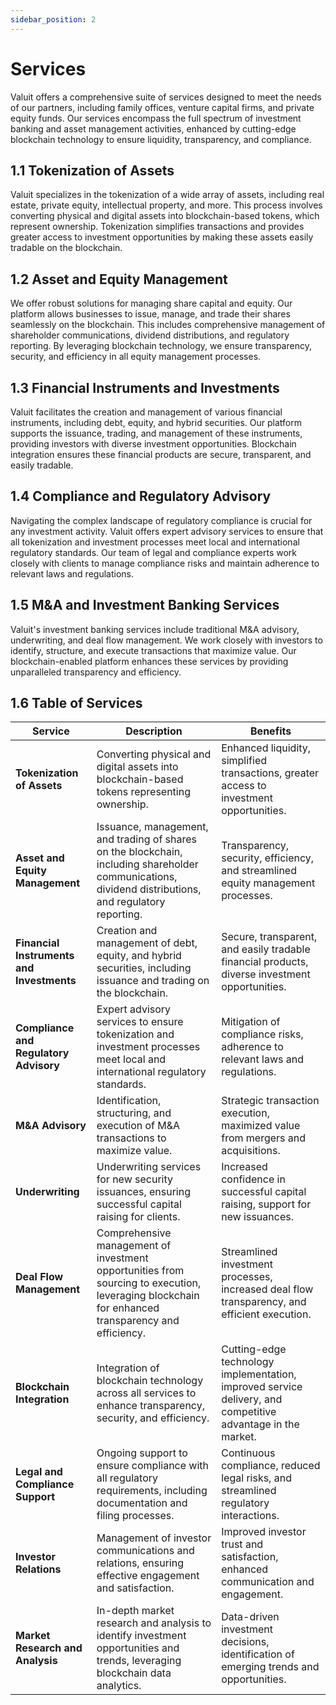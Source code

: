 ```yaml
---
sidebar_position: 2
---
```


# Services
Valuit offers a comprehensive suite of services designed to meet the needs of our partners, including family offices, venture capital firms, and private equity funds. Our services encompass the full spectrum of investment banking and asset management activities, enhanced by cutting-edge blockchain technology to ensure liquidity, transparency, and compliance.

## 1.1 Tokenization of Assets

Valuit specializes in the tokenization of a wide array of assets, including real estate, private equity, intellectual property, and more. This process involves converting physical and digital assets into blockchain-based tokens, which represent ownership. Tokenization simplifies transactions and provides greater access to investment opportunities by making these assets easily tradable on the blockchain.

## 1.2 Asset and Equity Management

We offer robust solutions for managing share capital and equity. Our platform allows businesses to issue, manage, and trade their shares seamlessly on the blockchain. This includes comprehensive management of shareholder communications, dividend distributions, and regulatory reporting. By leveraging blockchain technology, we ensure transparency, security, and efficiency in all equity management processes.

## 1.3 Financial Instruments and Investments

Valuit facilitates the creation and management of various financial instruments, including debt, equity, and hybrid securities. Our platform supports the issuance, trading, and management of these instruments, providing investors with diverse investment opportunities. Blockchain integration ensures these financial products are secure, transparent, and easily tradable.

## 1.4 Compliance and Regulatory Advisory

Navigating the complex landscape of regulatory compliance is crucial for any investment activity. Valuit offers expert advisory services to ensure that all tokenization and investment processes meet local and international regulatory standards. Our team of legal and compliance experts work closely with clients to manage compliance risks and maintain adherence to relevant laws and regulations.

## 1.5 M&A and Investment Banking Services

Valuit's investment banking services include traditional M&A advisory, underwriting, and deal flow management. We work closely with investors to identify, structure, and execute transactions that maximize value. Our blockchain-enabled platform enhances these services by providing unparalleled transparency and efficiency.

## 1.6 Table of Services

| **Service** | **Description** | **Benefits** |
| --- | --- | --- |
| **Tokenization of Assets** | Converting physical and digital assets into blockchain-based tokens representing ownership. | Enhanced liquidity, simplified transactions, greater access to investment opportunities. |
| **Asset and Equity Management** | Issuance, management, and trading of shares on the blockchain, including shareholder communications, dividend distributions, and regulatory reporting. | Transparency, security, efficiency, and streamlined equity management processes. |
| **Financial Instruments and Investments** | Creation and management of debt, equity, and hybrid securities, including issuance and trading on the blockchain. | Secure, transparent, and easily tradable financial products, diverse investment opportunities. |
| **Compliance and Regulatory Advisory** | Expert advisory services to ensure tokenization and investment processes meet local and international regulatory standards. | Mitigation of compliance risks, adherence to relevant laws and regulations. |
| **M&A Advisory** | Identification, structuring, and execution of M&A transactions to maximize value. | Strategic transaction execution, maximized value from mergers and acquisitions. |
| **Underwriting** | Underwriting services for new security issuances, ensuring successful capital raising for clients. | Increased confidence in successful capital raising, support for new issuances. |
| **Deal Flow Management** | Comprehensive management of investment opportunities from sourcing to execution, leveraging blockchain for enhanced transparency and efficiency. | Streamlined investment processes, increased deal flow transparency, and efficient execution. |
| **Blockchain Integration** | Integration of blockchain technology across all services to enhance transparency, security, and efficiency. | Cutting-edge technology implementation, improved service delivery, and competitive advantage in the market. |
| **Legal and Compliance Support** | Ongoing support to ensure compliance with all regulatory requirements, including documentation and filing processes. | Continuous compliance, reduced legal risks, and streamlined regulatory interactions. |
| **Investor Relations** | Management of investor communications and relations, ensuring effective engagement and satisfaction. | Improved investor trust and satisfaction, enhanced communication and engagement. |
| **Market Research and Analysis** | In-depth market research and analysis to identify investment opportunities and trends, leveraging blockchain data analytics. | Data-driven investment decisions, identification of emerging trends and opportunities. |